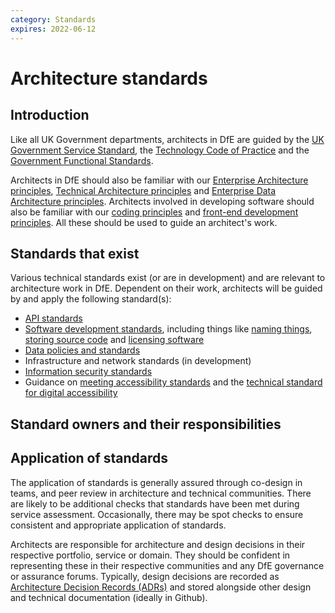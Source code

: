 ```yaml
---
category: Standards
expires: 2022-06-12
---
```


# Architecture standards

## Introduction

Like all UK Government departments, architects in DfE are guided by the [UK Government Service Standard](https://www.gov.uk/service-manual/service-standard), the [Technology Code of Practice](https://www.gov.uk/government/publications/technology-code-of-practice/technology-code-of-practice) and the [Government Functional Standards](https://www.gov.uk/government/collections/functional-standards).

Architects in DfE should also be familiar with our [Enterprise Architecture principles](), [Technical Architecture principles](https://technical-guidance.education.gov.uk/principles/architecture/#technical-architecture-principles) and [Enterprise Data Architecture principles](). Architects involved in developing software should also be familiar with our [coding principles](https://technical-guidance.education.gov.uk/principles/coding-principles/) and [front-end development principles](https://technical-guidance.education.gov.uk/principles/frontend-development-principles/). All these should be used to guide an architect's work.

## Standards that exist

Various technical standards exist (or are in development) and are relevant to architecture work in DfE. Dependent on their work, architects will be guided by and apply the following standard(s):

- [API standards](https://technical-guidance.education.gov.uk/guides/api-guidance/#dfe-api-standards)
- [Software development standards](https://technical-guidance.education.gov.uk/standards/), including things like [naming things](https://technical-guidance.education.gov.uk/standards/naming-things/), [storing source code](https://technical-guidance.education.gov.uk/standards/storing-source-code/) and [licensing software](https://technical-guidance.education.gov.uk/standards/licencing-software-or-code/)
- [Data policies and standards](https://educationgovuk.sharepoint.com/sites/lvewp00085/SitePages/DfE-Data-Policies.aspx)
- Infrastructure and network standards (in development)
- [Information security standards](https://educationgovuk.sharepoint.com/sites/how-do-i/SitePages/security-assurance.aspx)
- Guidance on [meeting accessibility standards](https://www.gov.uk/guidance/accessibility-requirements-for-public-sector-websites-and-apps#meeting-accessibility-requirements) and the [technical standard for digital accessibility](https://www.gov.uk/guidance/public-sector-website-and-mobile-application-accessibility-monitoring#technical-standard-for-digital-accessibility)

## Standard owners and their responsibilities

## Application of standards

The application of standards is generally assured through co-design in teams, and peer review in architecture and technical communities. There are likely to be additional checks that standards have been met during service assessment. Occasionally, there may be spot checks to ensure consistent and appropriate application of standards.

Architects are responsible for architecture and design decisions in their respective portfolio, service or domain. They should be confident in representing these in their respective communities and any DfE governance or assurance forums. Typically, design decisions are recorded as [Architecture Decision Records (ADRs)](../architecture-documentation/#architecture-decision-records) and stored alongside other design and technical documentation (ideally in Github).
